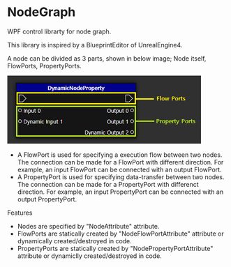# NodeGraph
WPF control librarty for node graph.

This library is inspired by a BlueprintEditor of UnrealEngine4.

A node can be divided as 3 parts, shown in below image; Node itself, FlowPorts, PropertyPorts.

![](/Documents/Images/NodeParts.png)

* A FlowPort is used for specifying a execution flow between two nodes. The connection can be made for a FlowPort with different direction. For example, an input FlowPort can be connected with an output FlowPort.
* A PropertyPort is used for specifying data-transfer between two nodes. The connection can be made for a PropertyPort with differenct direction. For example, an input PropertyPort can be connected with an output PropertyPort.

Features
* Nodes are specified by "NodeAttribute" attribute.
* FlowPorts are statically created by "NodeFlowPortAttribute" attribute or dynamically created/destroyed in code.
* PropertyPorts are statically created by "NodePropertyPortAttribute" attribute or dynamiclly created/destroyed in code.


